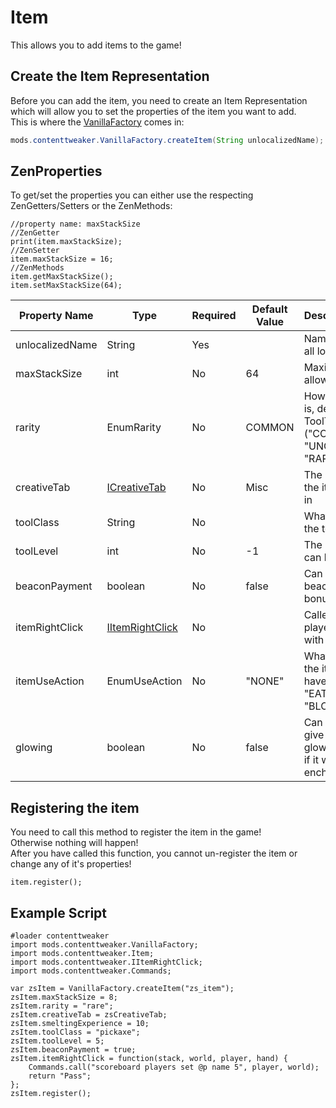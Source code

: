 # Item

This allows you to add items to the game!

## Create the Item Representation
Before you can add the item, you need to create an Item Representation which will allow you to set the properties of the item you want to add.  
This is where the [VanillaFactory](VanillaFactory) comes in:
```JAVA
mods.contenttweaker.VanillaFactory.createItem(String unlocalizedName);
```

## ZenProperties

To get/set the properties you can either use the respecting ZenGetters/Setters or the ZenMethods:
```
//property name: maxStackSize
//ZenGetter
print(item.maxStackSize);
//ZenSetter
item.maxStackSize = 16;
//ZenMethods
item.getMaxStackSize();
item.setMaxStackSize(64);
```

| Property Name   | Type                                                                                             | Required | Default Value | Description/Notes                                                                    |
|-----------------|--------------------------------------------------------------------------------------------------|----------|---------------|--------------------------------------------------------------------------------------|
| unlocalizedName | String                                                                                           | Yes      |               | Name, should be all lowercase                                                        |
| maxStackSize    | int                                                                                              | No       | 64            | Maximum items allowed in a Stack                                                     |
| rarity          | EnumRarity                                                                                       | No       | COMMON        | How rare an item is, determines ToolTip color ("COMMON", "UNCOMMON", "RARE", "EPIC") |
| creativeTab     | [ICreativeTab](Creative_Tab)                                                                     | No       | Misc          | The Creative tab the item will be put in                                             |
| toolClass       | String                                                                                           | No       |               | What block types the tool can break                                                  |
| toolLevel       | int                                                                                              | No       | -1            | The level of blocks can be broken                                                    |
| beaconPayment   | boolean                                                                                          | No       | false         | Can be given to a beacon to enable bonuses                                           |
| itemRightClick  | [IItemRightClick](/Mods/Contenttweaker/Vanilla/Advanced_Functionality/Functions/IItemRightClick) | No       |               | Called when the player right clicks with the item                                    |
| itemUseAction   | EnumUseAction                                                                                    | No       | "NONE"        | What animation the item use will have ("NONE", "EAT", "DRINK", "BLOCK", "BOW")       |
| glowing         | boolean                                                                                          | No       | false         | Can be used to give your item the glowing effect (as if it were enchanted).          |


## Registering the item
You need to call this method to register the item in the game!  
Otherwise nothing will happen!  
After you have called this function, you cannot un-register the item or change any of it's properties!

```
item.register();
```

## Example Script
```
#loader contenttweaker
import mods.contenttweaker.VanillaFactory;
import mods.contenttweaker.Item;
import mods.contenttweaker.IItemRightClick;
import mods.contenttweaker.Commands;

var zsItem = VanillaFactory.createItem("zs_item");
zsItem.maxStackSize = 8;
zsItem.rarity = "rare";
zsItem.creativeTab = zsCreativeTab;
zsItem.smeltingExperience = 10;
zsItem.toolClass = "pickaxe";
zsItem.toolLevel = 5;
zsItem.beaconPayment = true;
zsItem.itemRightClick = function(stack, world, player, hand) {
    Commands.call("scoreboard players set @p name 5", player, world);
    return "Pass";
};
zsItem.register();
```
